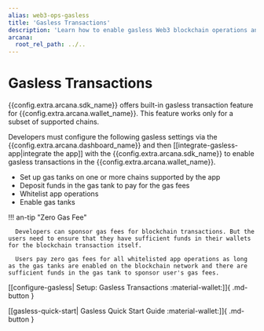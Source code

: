 ```yaml
---
alias: web3-ops-gasless
title: 'Gasless Transactions'
description: 'Learn how to enable gasless Web3 blockchain operations and Web3 wallet operations when using the Arcana Auth SDK.'
arcana:
  root_rel_path: ../..
---
```


# Gasless Transactions

{{config.extra.arcana.sdk_name}} offers built-in gasless transaction feature for {{config.extra.arcana.wallet_name}}. This feature works only for a subset of supported chains. 

Developers must configure the following gasless settings via the {{config.extra.arcana.dashboard_name}} and then [[integrate-gasless-app|integrate the app]] with the {{config.extra.arcana.sdk_name}} to enable gasless transactions in the {{config.extra.arcana.wallet_name}}. 

* Set up gas tanks on one or more chains supported by the app
* Deposit funds in the gas tank to pay for the gas fees
* Whitelist app operations 
* Enable gas tanks

!!! an-tip "Zero Gas Fee" 

      Developers can sponsor gas fees for blockchain transactions. But the users need to ensure that they have sufficient funds in their wallets for the blockchain transaction itself. 
      
      Users pay zero gas fees for all whitelisted app operations as long as the gas tanks are enabled on the blockchain network and there are sufficient funds in the gas tank to sponsor user's gas fees.

[[configure-gasless| Setup: Gasless Transactions :material-wallet:]]{ .md-button }

[[gasless-quick-start| Gasless Quick Start Guide :material-wallet:]]{ .md-button }

